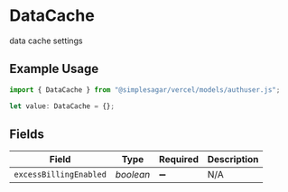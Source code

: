# DataCache

data cache settings

## Example Usage

```typescript
import { DataCache } from "@simplesagar/vercel/models/authuser.js";

let value: DataCache = {};
```

## Fields

| Field                  | Type                   | Required               | Description            |
| ---------------------- | ---------------------- | ---------------------- | ---------------------- |
| `excessBillingEnabled` | *boolean*              | :heavy_minus_sign:     | N/A                    |
